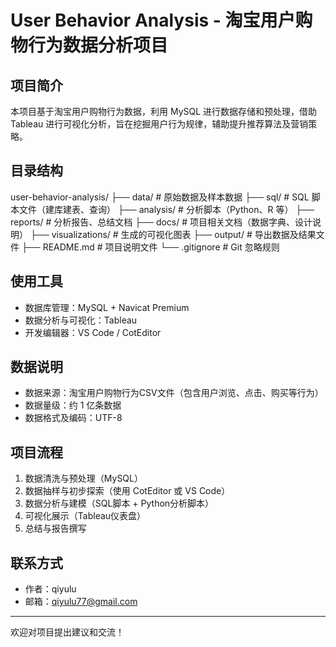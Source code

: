 # User Behavior Analysis - 淘宝用户购物行为数据分析项目

## 项目简介
本项目基于淘宝用户购物行为数据，利用 MySQL 进行数据存储和预处理，借助 Tableau 进行可视化分析，旨在挖掘用户行为规律，辅助提升推荐算法及营销策略。

## 目录结构
user-behavior-analysis/
├── data/ # 原始数据及样本数据
├── sql/ # SQL 脚本文件（建库建表、查询）
├── analysis/ # 分析脚本（Python、R 等）
├── reports/ # 分析报告、总结文档
├── docs/ # 项目相关文档（数据字典、设计说明）
├── visualizations/ # 生成的可视化图表
├── output/ # 导出数据及结果文件
├── README.md # 项目说明文件
└── .gitignore # Git 忽略规则

## 使用工具
- 数据库管理：MySQL + Navicat Premium  
- 数据分析与可视化：Tableau  
- 开发编辑器：VS Code / CotEditor  

## 数据说明
- 数据来源：淘宝用户购物行为CSV文件（包含用户浏览、点击、购买等行为）  
- 数据量级：约 1 亿条数据  
- 数据格式及编码：UTF-8  

## 项目流程
1. 数据清洗与预处理（MySQL）  
2. 数据抽样与初步探索（使用 CotEditor 或 VS Code）  
3. 数据分析与建模（SQL脚本 + Python分析脚本）  
4. 可视化展示（Tableau仪表盘）  
5. 总结与报告撰写  

## 联系方式
- 作者：qiyulu  
- 邮箱：qiyulu77@gmail.com  

---

欢迎对项目提出建议和交流！